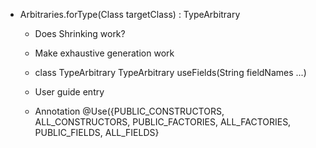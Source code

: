 - Arbitraries.forType(Class<T> targetClass) : TypeArbitrary<T>

  - Does Shrinking work?

  - Make exhaustive generation work

  - class TypeArbitrary<T>
      TypeArbitrary<T> useFields(String fieldNames ...)

  - User guide entry

  - Annotation @Use({PUBLIC_CONSTRUCTORS, ALL_CONSTRUCTORS,
  PUBLIC_FACTORIES, ALL_FACTORIES, PUBLIC_FIELDS, ALL_FIELDS}

